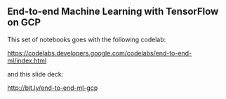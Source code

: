 ## End-to-end Machine Learning with TensorFlow on GCP

This set of notebooks goes with the following codelab:

https://codelabs.developers.google.com/codelabs/end-to-end-ml/index.html

and this slide deck:

http://bit.ly/end-to-end-ml-gcp

